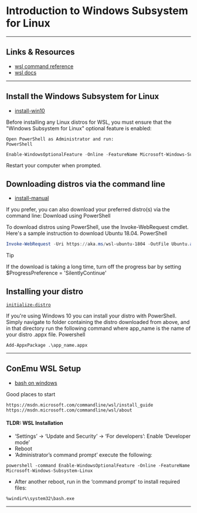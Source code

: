 # Introduction to Windows Subsystem for Linux

---

## Links & Resources

- [wsl command reference](https://docs.microsoft.com/en-us/windows/wsl/reference)
- [wsl docs](https://docs.microsoft.com/en-us/windows/wsl/about?redirectedfrom=MSDN)

---

## Install the Windows Subsystem for Linux

- [install-win10](https://docs.microsoft.com/en-us/windows/wsl/install-win10)

Before installing any Linux distros for WSL, you must ensure that the "Windows Subsystem for Linux" optional feature is enabled:

    Open PowerShell as Administrator and run:
    PowerShell

```powershell
Enable-WindowsOptionalFeature -Online -FeatureName Microsoft-Windows-Subsystem-Linux
```

Restart your computer when prompted.

## Downloading distros via the command line

- [install-manual](https://docs.microsoft.com/en-us/windows/wsl/install-manual)

If you prefer, you can also download your preferred distro(s) via the command line:
Download using PowerShell

To download distros using PowerShell, use the Invoke-WebRequest cmdlet. Here's a sample instruction to download Ubuntu 18.04.
PowerShell

```powershell
Invoke-WebRequest -Uri https://aka.ms/wsl-ubuntu-1804 -OutFile Ubuntu.appx -UseBasicParsing
```

Tip

If the download is taking a long time, turn off the progress bar by setting $ProgressPreference = 'SilentlyContinue'

## Installing your distro

[`initialize-distro`](https://docs.microsoft.com/en-us/windows/wsl/initialize-distro)

If you're using Windows 10 you can install your distro with PowerShell. Simply navigate to folder containing the distro downloaded from above, and in that directory run the following command where app_name is the name of your distro .appx file.
Powershell

`Add-AppxPackage .\app_name.appx`

---

## ConEmu WSL Setup

- [bash on windows](https://conemu.github.io/en/BashOnWindows.html#TLDR)

Good places to start

    https://msdn.microsoft.com/commandline/wsl/install_guide
    https://msdn.microsoft.com/commandline/wsl/about

#### TLDR: WSL Installation

- ‘Settings’ -> ‘Update and Security’ -> ‘For developers’: Enable ‘Developer mode’
- Reboot
- ‘Administrator’s command prompt’ execute the following:

`powershell -command Enable-WindowsOptionalFeature -Online -FeatureName Microsoft-Windows-Subsystem-Linux`

- After another reboot, run in the ‘command prompt’ to install required files:

`%windir%\system32\bash.exe`

---

